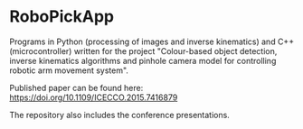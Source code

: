 # RoboPickApp
Programs in Python (processing of images and inverse kinematics) and C++ (microcontroller) written for the project "Colour-based object detection, inverse kinematics algorithms and pinhole camera model for controlling robotic arm movement system".

Published paper can be found here: https://doi.org/10.1109/ICECCO.2015.7416879

The repository also includes the conference presentations.
